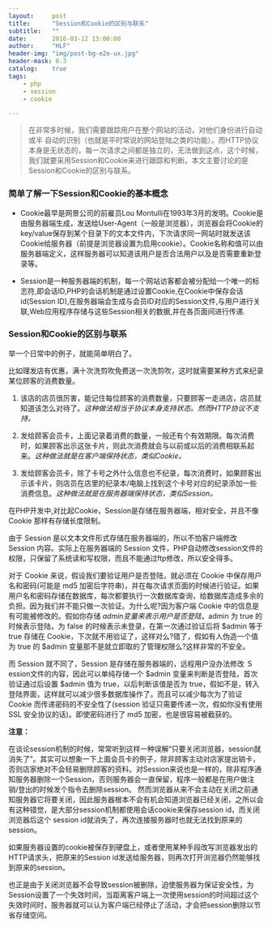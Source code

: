 ```yaml
---
layout:     post
title:      "Session和Cookie的区别与联系"
subtitle:   ""
date:       2016-03-12 13:00:00
author:     "HLF"
header-img: "img/post-bg-e2e-ux.jpg"
header-mask: 0.3
catalog:    true
tags:
    - php
    - session
    - cookie

---
```


>在非常多时候，我们需要跟踪用户在整个网站的活动，对他们身份进行自动或半
自动的识别（也就是平时常说的网站登陆之类的功能）。而HTTP协议本身是无状态的，每一次请求之间都是独立的，无法做到这点，这个时候，我们就要采用Session和Cookie来进行跟踪和判断。本文主要讨论的是Session和Cookie的区别与联系。


### 简单了解一下Session和Cookie的基本概念

* Cookie最早是网景公司的前雇员Lou Montulli在1993年3月的发明。Cookie是由服务器端生成，发送给User-Agent（一般是浏览器），浏览器会将Cookie的key/value保存到某个目录下的文本文件内，下次请求同一网站时就发送该Cookie给服务器（前提是浏览器设置为启用cookie）。Cookie名称和值可以由服务器端定义，这样服务器可以知道该用户是否合法用户以及是否需要重新登录等。

* Session是一种服务器端的机制，每一个网站访客都会被分配给一个唯一的标志符,即会话ID,PHP的会话机制是通过设置Cookie,在Cookie中保存会话id(Session ID),在服务器端会生成与会员ID对应的Session文件,与用户进行关联,Web应用程序存储与这些Session相关的数据,并在各页面间进行传递.



### Session和Cookie的区别与联系

举一个日常中的例子，就能简单明白了。

比如理发店有优惠，满十次洗剪吹免费送一次洗剪吹，这时就需要某种方式来纪录某位顾客的消费数量。
 
1. 该店的店员很厉害，能记住每位顾客的消费数量，只要顾客一走进店，店员就知道该怎么对待了。*这种做法相当于协议本身支持状态。然而HTTP协议不支持。*

2. 发给顾客会员卡，上面记录着消费的数量，一般还有个有效期限。每次消费时，如果顾客出示这张卡片，则此次消费就会与以前或以后的消费相联系起来。*这种做法就是在客户端保持状态，类似Cookie。*

3. 发给顾客会员卡，除了卡号之外什么信息也不纪录，每次消费时，如果顾客出示该卡片，则店员在店里的纪录本/电脑上找到这个卡号对应的纪录添加一些消费信息。*这种做法就是在服务器端保持状态，类似Session。*



在PHP开发中,对比起Cookie，Session是存储在服务器端，相对安全，并且不像 Cookie 那样有存储长度限制。

由于 Session 是以文本文件形式存储在服务器端的，所以不怕客户端修改 Session 内容。实际上在服务器端的 Session 文件，PHP自动修改session文件的权限，只保留了系统读和写权限，而且不能通过ftp修改，所以安全得多。

对于 Cookie 来说，假设我们要验证用户是否登陆，就必须在 Cookie 中保存用户名和密码(可能是 md5 加密后字符串)，并在每次请求页面的时候进行验证。如果用户名和密码存储在数据库，每次都要执行一次数据库查询，给数据库造成多余的负担。因为我们并不能只做一次验证。为什么呢?因为客户端 Cookie 中的信息是有可能被修改的。假如你存储 $admin 变量来表示用户是否登陆，$admin 为 true 的时候表示登陆，为 false 的时候表示未登录，在第一次通过验证后将 $admin 等于 true 存储在 Cookie，下次就不用验证了，这样对么?错了，假如有人伪造一个值为 true 的 $admin 变量那不是就立即取的了管理权限么?这样非常的不安全。

而 Session 就不同了，Session 是存储在服务器端的，远程用户没办法修改 Ｓession文件的内容，因此可以单纯存储一个 $admin 变量来判断是否登陆，首次验证通过后设置 $admin 值为 true，以后判断该值是否为 true，假如不是，转入登陆界面，这样就可以减少很多数据库操作了。而且可以减少每次为了验证 Cookie 而传递密码的不安全性了(session 验证只需要传递一次，假如你没有使用 SSL 安全协议的话)。即使密码进行了 md5 加密，也是很容易被截获的。

**注意：** 
	
在谈论session机制的时候，常常听到这样一种误解“只要关闭浏览器，session就消失了”。其实可以想象一下上面会员卡的例子，除非顾客主动对店家提出销卡，否则店家绝对不会轻易删除顾客的资料。对Session来说也是一样的，除非程序通知服务器删除一个Session，否则服务器会一直保留，程序一般都是在用户做注销/登出的时候发个指令去删除session。	然而浏览器从来不会主动在关闭之前通知服务器它将要关闭，因此服务器根本不会有机会知道浏览器已经关闭，之所以会有这种错觉，是大部分session机制都使用会话cookie来保存session id，而关闭浏览器后这个 session id就消失了，再次连接服务器时也就无法找到原来的session。

如果服务器设置的cookie被保存到硬盘上，或者使用某种手段改写浏览器发出的HTTP请求头，把原来的Session id发送给服务器，则再次打开浏览器仍然能够找到原来的session。

也正是由于关闭浏览器不会导致session被删除，迫使服务器为保证安全性，为Session设置了一个失效时间，当距离客户端上一次使用session的时间超过这个失效时间时，服务器就可以认为客户端已经停止了活动，才会把session删除以节省存储空间。

	

